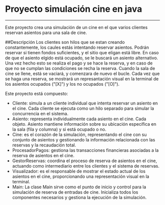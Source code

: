 # Proyecto simulación cine en java
---
Este proyecto crea una simulación de un cine en el que varios clientes reservan asientos para una sala de cine.

##Descripción
Los clientes son hilos que se estan creando constantemente, los caules estás intentando reservar asientos. Podrán reservar si tienen fondos suficientes, y el sitio que eligan está libre. En caso de que el asiento elgido está ocupado, se le buscará un asiento alternativo. Una vez hecho esto se realiza el pago y se hace la reserva, y en caso de que no se cumplan las condiciones se recha la reserva.
Cuando la sala de cine se llene, está se vaciará, y comenzara de nuevo el bucle.
Cada vez que se haga una reserva, se mostrará un represantación visual en la terminal de los asientos ocupados ("[X]") y los no ocupados ("[O]").

Este proyecto está compuesto:

- Cliente: simula a un cliente individual que intenta reservar un asiento en el cine. Cada cliente se ejecuta como un hilo separado para simular la concurrencia en el sistema.
- Asiento: representa individualmente cada asiento en el cine. Cada objeto. Asiento mantiene información sobre su ubicación específica en la sala (fila y columna) y si está ocupado o no.
- Cine: es el corazón de la simulación, representando el cine con su conjunto de asientos y gestionando la información relacionada con las reservas y la recaudación total.
- ProcesadorPagos: gestiona las transacciones financieras asociadas a la reserva de asientos en el cine.
- GestorReservas: coordina el proceso de reserva de asientos en el cine, actuando como intermediario entre los clientes y el sistema de reservas.
- Visualizador: es el responsable de mostrar el estado actual de los asientos en el cine, proporcionando una representación visual en la terminal.
- Main: La clase Main sirve como el punto de inicio y control para la simulación de reserva de entradas de cine. Inicializa todos los componentes necesarios y gestiona la ejecución de la simulación.


